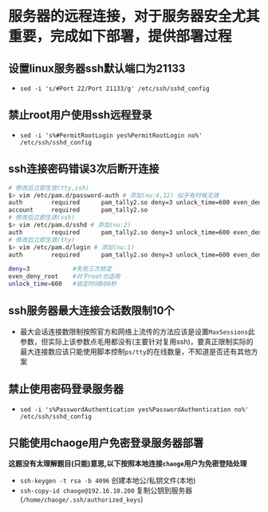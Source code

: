 # 服务器的远程连接，对于服务器安全尤其重要，完成如下部署，提供部署过程  
## 设置linux服务器ssh默认端口为21133  
- `sed -i 's/#Port 22/Port 21133/g' /etc/ssh/sshd_config`

## 禁止root用户使用ssh远程登录  
- `sed -i 's%#PermitRootLogin yes%PermitRootLogin no%' /etc/ssh/sshd_config`

## ssh连接密码错误3次后断开连接  
```bash
# 修改后立即生效(tty,ssh)
$> vim /etc/pam.d/password-auth # 添加(nu:4,12) 似乎有时候无效
auth        required      pam_tally2.so deny=3 unlock_time=600 even_deny_root unlock_time=300
account     required      pam_tally2.so
# 修改后立即生效(ssh)
$> vim /etc/pam.d/sshd # 添加(nu:2)
auth        required      pam_tally2.so deny=3 unlock_time=600 even_deny_root unlock_time=300
# 修改后立即生效(tty)
$> vim /etc/pam.d/login # 添加(nu:1)
auth        required      pam_tally2.so deny=3 unlock_time=600 even_deny_root unlock_time=300

deny=3            #失败三次锁定
even_deny_root    #对于root也适用
unlock_time=600   #锁定时间600秒 
```

## ssh服务器最大连接会话数限制10个  
- 最大会话连接数限制按照官方和网络上流传的方法应该是设置`MaxSessions`此参数，但实际上该参数点毛用都没有(主要针对复用ssh)，要真正限制实际的最大连接数应该只能使用脚本控制`ps/tty`的在线数量，不知道是否还有其他方案  

## 禁止使用密码登录服务器  
- `sed -i 's%PasswordAuthentication yes%PasswordAuthentication no%' /etc/ssh/sshd_config`

## 只能使用chaoge用户免密登录服务器部署  
**这题没有太理解题目(只能)意思,以下按照本地连接`chaoge`用户为免密登陆处理**
- `ssh-keygen -t rsa -b 4096` 创建本地公/私钥文件(本地) 
- `ssh-copy-id chaoge@192.16.10.200` 复制公钥到服务器(`/home/chaoge/.ssh/authorized_keys`)
